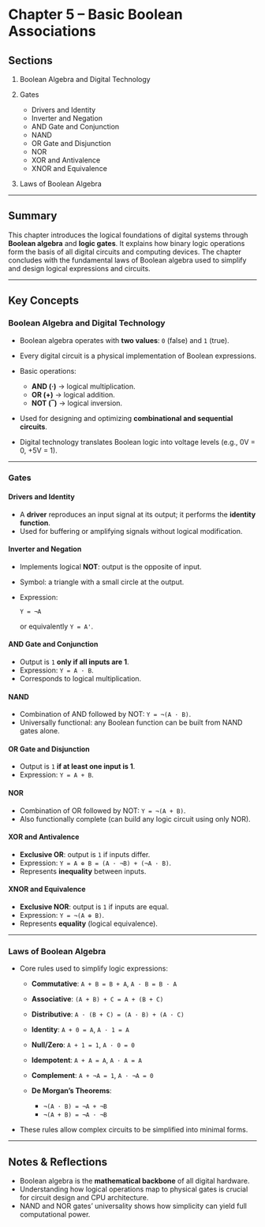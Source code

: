 # Chapter 5 – Basic Boolean Associations

## Sections

1. Boolean Algebra and Digital Technology
2. Gates

   * Drivers and Identity
   * Inverter and Negation
   * AND Gate and Conjunction
   * NAND
   * OR Gate and Disjunction
   * NOR
   * XOR and Antivalence
   * XNOR and Equivalence
3. Laws of Boolean Algebra

---

## Summary

This chapter introduces the logical foundations of digital systems through **Boolean algebra** and **logic gates**. It explains how binary logic operations form the basis of all digital circuits and computing devices. The chapter concludes with the fundamental laws of Boolean algebra used to simplify and design logical expressions and circuits.

---

## Key Concepts

### Boolean Algebra and Digital Technology

* Boolean algebra operates with **two values**: `0` (false) and `1` (true).
* Every digital circuit is a physical implementation of Boolean expressions.
* Basic operations:

  * **AND (·)** → logical multiplication.
  * **OR (+)** → logical addition.
  * **NOT (‾)** → logical inversion.
* Used for designing and optimizing **combinational and sequential circuits**.
* Digital technology translates Boolean logic into voltage levels (e.g., 0V = 0, +5V = 1).

---

### Gates

#### Drivers and Identity

* A **driver** reproduces an input signal at its output; it performs the **identity function**.
* Used for buffering or amplifying signals without logical modification.

#### Inverter and Negation

* Implements logical **NOT**: output is the opposite of input.
* Symbol: a triangle with a small circle at the output.
* Expression:

  ```
  Y = ¬A
  ```

  or equivalently `Y = A'`.

#### AND Gate and Conjunction

* Output is `1` **only if all inputs are 1**.
* Expression: `Y = A · B`.
* Corresponds to logical multiplication.

#### NAND

* Combination of AND followed by NOT:
  `Y = ¬(A · B)`.
* Universally functional: any Boolean function can be built from NAND gates alone.

#### OR Gate and Disjunction

* Output is `1` **if at least one input is 1**.
* Expression: `Y = A + B`.

#### NOR

* Combination of OR followed by NOT:
  `Y = ¬(A + B)`.
* Also functionally complete (can build any logic circuit using only NOR).

#### XOR and Antivalence

* **Exclusive OR**: output is `1` if inputs differ.
* Expression: `Y = A ⊕ B = (A · ¬B) + (¬A · B)`.
* Represents **inequality** between inputs.

#### XNOR and Equivalence

* **Exclusive NOR**: output is `1` if inputs are equal.
* Expression: `Y = ¬(A ⊕ B)`.
* Represents **equality** (logical equivalence).

---

### Laws of Boolean Algebra

* Core rules used to simplify logic expressions:

  * **Commutative**: `A + B = B + A`, `A · B = B · A`
  * **Associative**: `(A + B) + C = A + (B + C)`
  * **Distributive**: `A · (B + C) = (A · B) + (A · C)`
  * **Identity**: `A + 0 = A`, `A · 1 = A`
  * **Null/Zero**: `A + 1 = 1`, `A · 0 = 0`
  * **Idempotent**: `A + A = A`, `A · A = A`
  * **Complement**: `A + ¬A = 1`, `A · ¬A = 0`
  * **De Morgan’s Theorems**:

    * `¬(A · B) = ¬A + ¬B`
    * `¬(A + B) = ¬A · ¬B`
* These rules allow complex circuits to be simplified into minimal forms.

---

## Notes & Reflections

* Boolean algebra is the **mathematical backbone** of all digital hardware.
* Understanding how logical operations map to physical gates is crucial for circuit design and CPU architecture.
* NAND and NOR gates’ universality shows how simplicity can yield full computational power.